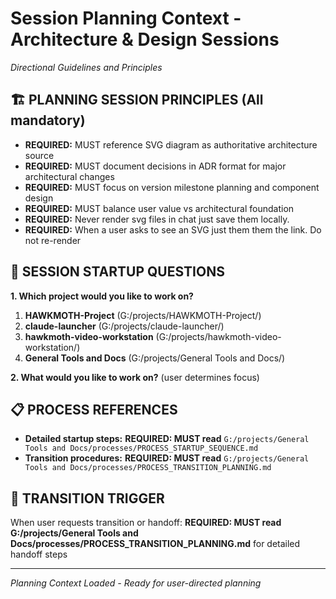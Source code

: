 # Session Planning Context - Architecture & Design Sessions
*Directional Guidelines and Principles*

## 🏗️ **PLANNING SESSION PRINCIPLES** (All mandatory)
- **REQUIRED:** MUST reference SVG diagram as authoritative architecture source
- **REQUIRED:** MUST document decisions in ADR format for major architectural changes
- **REQUIRED:** MUST focus on version milestone planning and component design
- **REQUIRED:** MUST balance user value vs architectural foundation
- **REQUIRED:** Never render svg files in chat just save them locally.
- **REQUIRED:** When a user asks to see an SVG just them them the link. Do not re-render

## 🎯 **SESSION STARTUP QUESTIONS**

**1. Which project would you like to work on?**
   1. **HAWKMOTH-Project** (G:/projects/HAWKMOTH-Project/)
   2. **claude-launcher** (G:/projects/claude-launcher/)
   3. **hawkmoth-video-workstation** (G:/projects/hawkmoth-video-workstation/)
   4. **General Tools and Docs** (G:/projects/General Tools and Docs/)

**2. What would you like to work on?** (user determines focus)

## 📋 **PROCESS REFERENCES**
- **Detailed startup steps:** **REQUIRED: MUST read** `G:/projects/General Tools and Docs/processes/PROCESS_STARTUP_SEQUENCE.md`
- **Transition procedures:** **REQUIRED: MUST read** `G:/projects/General Tools and Docs/processes/PROCESS_TRANSITION_PLANNING.md`

## 🔄 **TRANSITION TRIGGER**
When user requests transition or handoff:
**REQUIRED: MUST read G:/projects/General Tools and Docs/processes/PROCESS_TRANSITION_PLANNING.md** for detailed handoff steps

---
*Planning Context Loaded - Ready for user-directed planning*